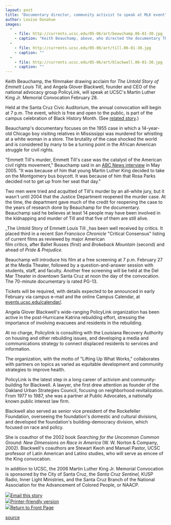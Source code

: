 ```yaml
---
layout: post
title: "Documentary director, community activist to speak at MLK event"
author: Louise Donahue 
images:
  -
    - file: http://currents.ucsc.edu/05-06/art/beauchamp.06-01-30.jpg
    - caption: "Keith Beauchamp, above, who directed the documentary The Untold Story of Emmett Louis Till, and Angela Glover Blackwell, below, will address the Martin Luther King Jr. Memorial Convocation. Top photo: Thale Fastvold; bottom photo courtesy of PolicyLink"
  -
    - file: http://currents.ucsc.edu/05-06/art/till.06-01-30.jpg
    - caption: ""
  -
    - file: http://currents.ucsc.edu/05-06/art/blackwell.06-01-30.jpg
    - caption: ""
---
```


Keith Beauchamp, the filmmaker drawing acclaim for _The Untold Story of Emmett Louis Till,_ and Angela Glover Blackwell, founder and CEO of the national advocacy group PolicyLink, will speak at UCSC's Martin Luther King Jr. Memorial Convocation February 28.

Held at the Santa Cruz Civic Auditorium, the annual convocation will begin at 7 p.m. The event, which is free and open to the public, is part of the campus celebration of Black History Month. (See [related story][1].)

Beauchamp's documentary focuses on the 1955 case in which a 14-year-old Chicago boy visiting relatives in Mississippi was murdered for whistling at a white woman in a store. The brutality of the case shocked the world and is considered by many to be a turning point in the African American struggle for civil rights.

"Emmett Till's murder, Emmett Till's case was the catalyst of the American civil rights movement," Beauchamp said in an [ABC News interview][2] in May 2005. "It was because of him that young Martin Luther King decided to take on the Montgomery bus boycott. It was because of him that Rosa Parks decided not to get up from her seat that day."

Two men were tried and acquitted of Till's murder by an all-white jury, but it wasn't until 2004 that the Justice Department reopened the murder case. At the time, the department gave much of the credit for reopening the case to the years of research done by Beauchamp for the documentary. Beauchamp said he believes at least 14 people may have been involved in the kidnapping and murder of Till and that five of them are still alive.

_The Untold Story of Emmett Louis Till _has been well received by critics. It placed third in a recent _San Francisco Chronicle_ "Critical Consensus" listing of current films as reviewed by major American   
film critics, after Ballet Russes (first) and _Brokeback Mountain_ (second) and ahead of _Pride & Prejudice._

Beauchamp will introduce his film at a free screening at 7 p.m. February 27 at the Media Theater, followed by a question-and-answer session with students, staff, and faculty. Another free screening will be held at the Del Mar Theater in downtown Santa Cruz at noon the day of the convocation. The 70-minute documentary is rated PG-13.

Tickets will be required, with details expected to be announced in early February via campus e-mail and the online Campus Calendar, at [events.ucsc.edu/calendar/][3].

Angela Glover Blackwell's wide-ranging PolicyLink organization has been active in the post-Hurricane Katrina rebuilding effort, stressing the importance of involving evacuees and residents in the rebuilding.

At no charge, Policylink is consulting with the Louisiana Recovery Authority on housing and other rebuilding issues, and developing a media and communications strategy to connect displaced residents to services and information.

The organization, with the motto of "Lifting Up What Works," collaborates with partners on topics as varied as equitable development and community strategies to improve health.

PolicyLink is the latest step in a long career of activism and community-building for Blackwell. A lawyer, she first drew attention as founder of the Oakland Urban Strategies Council, focusing on neighborhood revitalization. From 1977 to 1987, she was a partner at Public Advocates, a nationally known public interest law firm.

Blackwell also served as senior vice president of the Rockefeller Foundation, overseeing the foundation's domestic and cultural divisions, and developed the foundation's building-democracy division, which focused on race and policy.

She is coauthor of the 2002 book _Searching for the Uncommon Common Ground: New Dimensions on Race in America_ (W. W. Norton & Company, 2002). Blackwell's coauthors are Stewart Kwoh and Manuel Pastor, UCSC professor of Latin American and Latino studies, who will serve as emcee of the King convocation.

In addition to UCSC, the 2006 Martin Luther King Jr. Memorial Convocation is sponsored by the City of Santa Cruz, the _Santa Cruz Sentinel,_ KUSP Radio, Inner Light Ministries, and the Santa Cruz Branch of the National Association for the Advancement of Colored People, or NAACP.

![][4][Email this story][5]  
![][4][Printer-friendly version][6]  
![][4][Return to Front Page][7]

[1]: http://currents.ucsc.edu/05-06/01-30/history.asp
[2]: http://abcnews.go.com/WNT/story?id=735586&page=1
[3]: http://events.ucsc.edu/calendar/
[4]: ../../images/bulletarrow.gif
[5]: javascript:url();document.f1.submit();
[6]: javascript:popUp();
[7]: http://currents.ucsc.edu/

[source](http://www1.ucsc.edu/currents/05-06/01-30/mlk.asp "Permalink to mlk")

